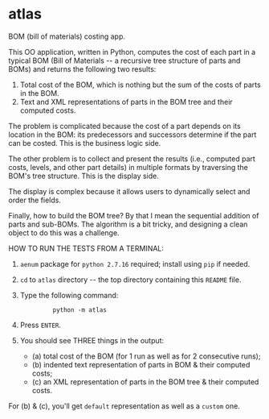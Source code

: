 atlas
===========

BOM (bill of materials) costing app.

This OO application, written in Python, computes the cost of each part in a typical BOM (Bill of Materials -- a recursive tree structure of parts and BOMs) and returns the following two results:

1. Total cost of the BOM, which is nothing but the sum of the costs of parts in the BOM.
2. Text and XML representations of parts in the BOM tree and their computed costs.

The problem is complicated because the cost of a part depends on its location in the BOM: its predecessors and successors determine if the part can be costed. This is the business logic side.

The other problem is to collect and present the results (i.e., computed part costs, levels, and other part details) in multiple formats by traversing the BOM's tree structure.  This is the display side.

The display is complex because it allows users to dynamically select and order the fields.


Finally, how to build the BOM tree? By that I mean the sequential addition of parts and sub-BOMs.  The algorithm is a bit tricky, and designing a clean object to do this was a challenge.


HOW TO RUN THE TESTS FROM A TERMINAL:

1. `aenum` package for `python 2.7.16` required; install using `pip` if needed.
2. `cd` to `atlas` directory -- the top directory containing this `README` file.
3. Type the following command:

                python -m atlas

4. Press `ENTER`.
5. You should see THREE things in the output:
   - (a) total cost of the BOM (for 1 run as well as for 2 consecutive runs);
   - (b) indented text representation of parts in BOM & their computed costs;
   - (c) an XML representation of parts in the BOM tree & their computed costs.

  For (b) & (c), you'll get `default` representation as well as a `custom` one.


